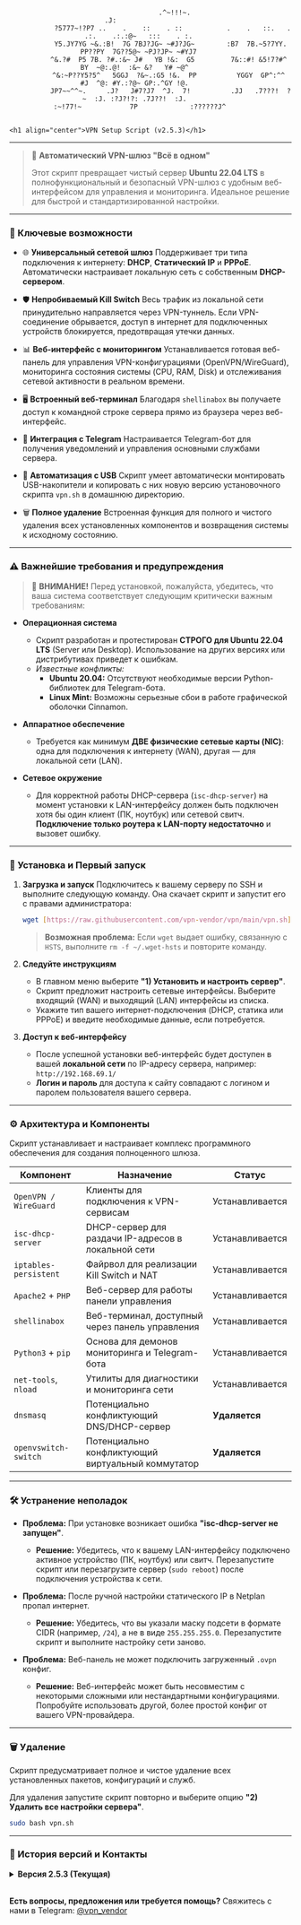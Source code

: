 <p align="center">
  <code>
            .^~!!!~.                                                             .J:                    
           ?5777~!?P7 ..    .    ::    . ::           .    .   ::.   . .:.    .:.:@~   :::    . :.      
          Y5.JY7YG ~&.:B!  7G 7BJ?JG~ ~#J?JG~        :B7  7B.~5?7YY. PP??PY  7G??5@~ ~PJ?JP~ ~#YJ7      
         ^&.?#  P5 7B. ?#.:&~ J#   YB !&:  G5         7&::#! &5!7?#^ BY  ~@:.@!  :&~ &?   Y# ~@^        
         ^&:~P??Y5?5^   5GGJ  ?&~.:G5 !&.  PP          YGGY  GP^:^^  #J  ^@: #Y.:?@~ GP:.^GY !@.        
          JP7~~^^~.     .J?   J#7?J7  ^J.  7!          .JJ   .7???!  ?~  :J. :?J?!?: .7J??!  :J.        
           :~!77!~            7P             :??????J^                                                  
  </code>

    <h1 align="center">VPN Setup Script (v2.5.3)</h1>

---

> 🚀 **Автоматический VPN-шлюз "Всё в одном"**
>
> Этот скрипт превращает чистый сервер **Ubuntu 22.04 LTS** в полнофункциональный и безопасный VPN-шлюз с удобным веб-интерфейсом для управления и мониторинга. Идеальное решение для быстрой и стандартизированной настройки.

---

### 🌟 Ключевые возможности

* 🌐 **Универсальный сетевой шлюз**
    Поддерживает три типа подключения к интернету: **DHCP**, **Статический IP** и **PPPoE**. Автоматически настраивает локальную сеть с собственным **DHCP-сервером**.

* 🛡️ **Непробиваемый Kill Switch**
    Весь трафик из локальной сети принудительно направляется через VPN-туннель. Если VPN-соединение обрывается, доступ в интернет для подключенных устройств блокируется, предотвращая утечки данных.

* 📊 **Веб-интерфейс с мониторингом**
    Устанавливается готовая веб-панель для управления VPN-конфигурациями (OpenVPN/WireGuard), мониторинга состояния системы (CPU, RAM, Disk) и отслеживания сетевой активности в реальном времени.

* 🖥️ **Встроенный веб-терминал**
    Благодаря `shellinabox` вы получаете доступ к командной строке сервера прямо из браузера через веб-интерфейс.

* 🤖 **Интеграция с Telegram**
    Настраивается Telegram-бот для получения уведомлений и управления основными службами сервера.

* 🔌 **Автоматизация с USB**
    Скрипт умеет автоматически монтировать USB-накопители и копировать с них новую версию установочного скрипта `vpn.sh` в домашнюю директорию.

* 🗑️ **Полное удаление**
    Встроенная функция для полного и чистого удаления всех установленных компонентов и возвращения системы к исходному состоянию.

---

### ⚠️ Важнейшие требования и предупреждения

> 🚨 **ВНИМАНИЕ!** Перед установкой, пожалуйста, убедитесь, что ваша система соответствует следующим критически важным требованиям:

* **Операционная система**
    * Скрипт разработан и протестирован **СТРОГО для Ubuntu 22.04 LTS** (Server или Desktop). Использование на других версиях или дистрибутивах приведет к ошибкам.
    * *Известные конфликты:*
        * **Ubuntu 20.04:** Отсутствуют необходимые версии Python-библиотек для Telegram-бота.
        * **Linux Mint:** Возможны серьезные сбои в работе графической оболочки Cinnamon.

* **Аппаратное обеспечение**
    * Требуется как минимум **ДВЕ физические сетевые карты (NIC)**: одна для подключения к интернету (WAN), другая — для локальной сети (LAN).

* **Сетевое окружение**
    * Для корректной работы DHCP-сервера (`isc-dhcp-server`) на момент установки к LAN-интерфейсу должен быть подключен хотя бы один клиент (ПК, ноутбук) или сетевой свитч. **Подключение только роутера к LAN-порту недостаточно** и вызовет ошибку.

---

### 🚀 Установка и Первый запуск

1.  **Загрузка и запуск**
    Подключитесь к вашему серверу по SSH и выполните следующую команду. Она скачает скрипт и запустит его с правами администратора:
    ```bash
    wget [https://raw.githubusercontent.com/vpn-vendor/vpn/main/vpn.sh](https://raw.githubusercontent.com/vpn-vendor/vpn/main/vpn.sh) -O vpn.sh && sudo bash vpn.sh
    ```
    > **Возможная проблема:** Если `wget` выдает ошибку, связанную с `HSTS`, выполните `rm -f ~/.wget-hsts` и повторите команду.

2.  **Следуйте инструкциям**
    * В главном меню выберите **"1) Установить и настроить сервер"**.
    * Скрипт предложит настроить сетевые интерфейсы. Выберите входящий (WAN) и выходящий (LAN) интерфейсы из списка.
    * Укажите тип вашего интернет-подключения (DHCP, статика или PPPoE) и введите необходимые данные, если потребуется.

3.  **Доступ к веб-интерфейсу**
    * После успешной установки веб-интерфейс будет доступен в вашей **локальной сети** по IP-адресу сервера, например: `http://192.168.69.1/`
    * **Логин и пароль** для доступа к сайту совпадают с логином и паролем пользователя вашего сервера.

---

### ⚙️ Архитектура и Компоненты

Скрипт устанавливает и настраивает комплекс программного обеспечения для создания полноценного шлюза.

| Компонент              | Назначение                                             | Статус          |
| ---------------------- | ------------------------------------------------------ | --------------- |
| `OpenVPN / WireGuard`  | Клиенты для подключения к VPN-сервисам                 | Устанавливается |
| `isc-dhcp-server`      | DHCP-сервер для раздачи IP-адресов в локальной сети    | Устанавливается |
| `iptables-persistent`  | Файрвол для реализации Kill Switch и NAT               | Устанавливается |
| `Apache2` + `PHP`      | Веб-сервер для работы панели управления                | Устанавливается |
| `shellinabox`          | Веб-терминал, доступный через панель управления        | Устанавливается |
| `Python3` + `pip`      | Основа для демонов мониторинга и Telegram-бота         | Устанавливается |
| `net-tools`, `nload`   | Утилиты для диагностики и мониторинга сети             | Устанавливается |
| `dnsmasq`              | Потенциально конфликтующий DNS/DHCP-сервер             | **Удаляется** |
| `openvswitch-switch`   | Потенциально конфликтующий виртуальный коммутатор       | **Удаляется** |

---

### 🛠️ Устранение неполадок

* **Проблема:** При установке возникает ошибка **"isc-dhcp-server не запущен"**.
    * **Решение:** Убедитесь, что к вашему LAN-интерфейсу подключено активное устройство (ПК, ноутбук) или свитч. Перезапустите скрипт или перезагрузите сервер (`sudo reboot`) после подключения устройства к сети.

* **Проблема:** После ручной настройки статического IP в Netplan пропал интернет.
    * **Решение:** Убедитесь, что вы указали маску подсети в формате CIDR (например, `/24`), а не в виде `255.255.255.0`. Перезапустите скрипт и выполните настройку сети заново.

* **Проблема:** Веб-панель не может подключить загруженный `.ovpn` конфиг.
    * **Решение:** Веб-интерфейс может быть несовместим с некоторыми сложными или нестандартными конфигурациями. Попробуйте использовать другой, более простой конфиг от вашего VPN-провайдера.

---

### 🗑️ Удаление

Скрипт предусматривает полное и чистое удаление всех установленных пакетов, конфигураций и служб.

Для удаления запустите скрипт повторно и выберите опцию **"2) Удалить все настройки сервера"**.
```bash
sudo bash vpn.sh
```

---

### 📄 История версий и Контакты

<details>
  <summary><b>Версия 2.5.3 (Текущая)</b></summary>
  
  - [+] Добавлена поддержка PPPoE-соединения.
  - [+] Реализовано автоматическое монтирование USB-накопителей.
  - [+] Добавлено автоматическое копирование `vpn.sh` с USB в домашнюю директорию.
</details>

<br>

**Есть вопросы, предложения или требуется помощь?**
Свяжитесь с нами в Telegram: [@vpn_vendor](https://t.me/vpn_vendor)

